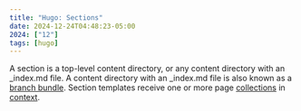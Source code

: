 ```yaml
---
title: "Hugo: Sections"
date: 2024-12-24T04:48:23-05:00
2024: ["12"]
tags: [hugo]
---
```

A section is a top-level content directory, or any content directory with an _index.md file. A content directory with an _index.md file is also known as a [branch bundle](https://gohugo.io/getting-started/glossary/#branch-bundle). Section templates receive one or more page [collections](https://gohugo.io/getting-started/glossary/#collection) in [context](https://gohugo.io/getting-started/glossary/#context).
